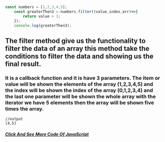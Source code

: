 ```javascript
const numbers = [1,2,3,4,5];
    const greaterThen3 = numbers.filter((value,index,arr)=>{
        return value > 3;
    });
    console.log(greaterThen3);
```
## The filter method give us the functionality to filter the data of an array this method take the conditions to filter the data and showing us the final result.

### It is a callback function and it is have 3 parameters. The item or value will be shown the elements of the array (1,2,3,4,5) and the index will be shown the index of the array (0,1,2,3,4) and the last one parameter will be shown the whole array with the iterator we have 5 elements then the array will be shown five times the array.

```output
//output
[4,5]
```
##### [Click And See More Code Of JavaScript](../js/3.filter.js)
